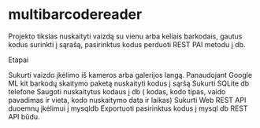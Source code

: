 # multibarcodereader

Projekto tikslas nuskaityti vaizdą su vienu arba keliais barkodais, gautus kodus surinkti į sąrašą, pasirinktus kodus perduoti REST PAI metodu į db.

Etapai

Sukurti vaizdo įkėlimo iš kameros arba galerijos langą.
Panaudojant Google ML kit barkodų skaitymo paketą nuskaityti kodus į sąršą
Sukurti SQLite db telefone
Saugoti nuskaitytus kodaus į db ( kodas, kodo tipas, vaido pavadimas ir vieta, kodo nuskaitymo data ir laikas)
Sukurti Web REST API duoemnų įkėlimui į mysqldb 
Exportuoti pasirinktus kodus į mysql db REST API būdu.
